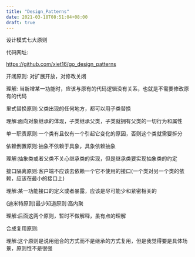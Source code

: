 ```yaml
---
title: "Design_Patterns"
date: 2021-03-18T08:51:04+08:00
draft: true
---
```


设计模式七大原则  

代码网址:

https://github.com/xiet16/go_design_patterns


开闭原则: 对扩展开放，对修改关闭  

理解: 当新增某一功能时，应该与原有的代码逻辑没有关系，也就是不需要修改原有的代码  

里式替换原则:父类出现的任何地方，都可以用子类替换  

理解:面向对象继承的体现，子类继承父类，子类就拥有父类的一切行为和属性

单一职责原则:一个类有且仅有一个引起它变化的原因，否则这个类就需要拆分

依赖倒置原则:抽象不依赖于具象，具象依赖抽象

理解:抽象类或者父类不关心继承类的实现，但是继承类要实现抽象类的约定

接口隔离原则:客户端不应该去依赖一个它不使用的接口(一个类对另一个类的依赖，应该在最小的接口上)

理解:某一功能接口的定义或者暴露，应该是尽可能少和紧密相关的

(迪米特原则)最少知道原则:高内聚

理解:后面这两个原则，暂时不做解释，虽有点的理解

合成复用原则:

理解:这个原则是说用组合的方式而不是继承的方式复用，但是我觉得要是具体场景，原则性不是很强


